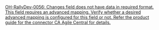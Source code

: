 [OH-RallyDev-0056: Changes field does not have data in required format. This field requires an advanced mapping. Verify whether a desired advanced mapping is configured for this field or not. Refer the product guide for the connector CA Agile Central for details.](rally/oh-rally-0056.md)


